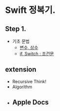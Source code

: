 # Swift 정복기.

## Step 1.

- 기초 문법
	- [변수, 상수](https://github.com/joohopark/jhbob/blob/master/Study/SwiftBasic_var_let.md)
	- [if, Switch : 조건문](https://github.com/joohopark/jhbob/blob/master/Study/SwiftBasic_if_switch.md)

## extension

- Recursive Think!
- Algorithm
- Apple Docs
	- 
